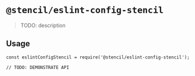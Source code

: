 # `@stencil/eslint-config-stencil`

> TODO: description

## Usage

```
const eslintConfigStencil = require('@stencil/eslint-config-stencil');

// TODO: DEMONSTRATE API
```
